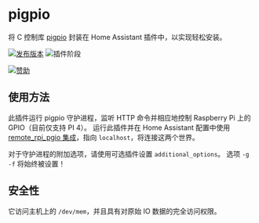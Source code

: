 # pigpio

将 C 控制库 [pigpio](https://github.com/joan2937/pigpio) 封装在 Home Assistant 插件中，以实现轻松安装。

[![发布版本][release-badge]][release]
![插件阶段][stage-badge]

[![赞助][donation-badge]][donation-url]

## 使用方法

此插件运行 pigpio 守护进程，监听 HTTP 命令并相应地控制 Raspberry Pi 上的 GPIO（目前仅支持 PI 4）。
运行此插件并在 Home Assistant 配置中使用 [remote_rpi_pgio 集成](https://www.home-assistant.io/integrations/remote_rpi_gpio/)，指向 `localhost`，将连接这两个世界。

对于守护进程的附加选项，请使用可选插件设置 `additional_options`。
选项 `-g -f` 将始终被设置！

## 安全性

它访问主机上的 `/dev/mem`，并且具有对原始 IO 数据的完全访问权限。

[stage-badge]: https://img.shields.io/badge/插件阶段-stable-green.svg

[release-badge]: https://img.shields.io/badge/版本-v1.6.0-blue.svg
[release]: https://github.com/Poeschl-HomeAssistant-Addons/pigpio/tree/v1.6.0

[donation-badge]: https://img.shields.io/badge/Buy%20me%20a%20coffee-%23d32f2f?logo=buy-me-a-coffee&style=for-the-badge&logoColor=white
[donation-url]: https://www.buymeacoffee.com/Poeschl